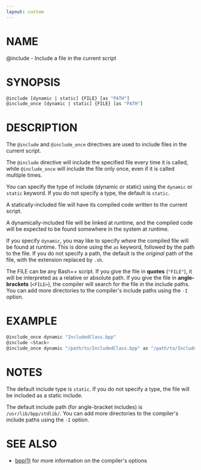 ```yaml
---
layout: custom
---
```

# NAME

@include - Include a file in the current script

# SYNOPSIS

```bash
@include [dynamic | static] {FILE} [as "PATH"]
@include_once [dynamic | static] {FILE} [as "PATH"]
```

# DESCRIPTION

The `@include` and `@include_once` directives are used to include files in the current script.

The `@include` directive will include the specified file every time it is called, while `@include_once` will include the file only once, even if it is called multiple times.

You can specify the type of include (dynamic or static) using the `dynamic` or `static` keyword. If you do not specify a type, the default is `static`.

A statically-included file will have its compiled code written to the current script.

A dynamically-included file will be linked at runtime, and the compiled code will be expected to be found somewhere in the system at runtime.

If you specify `dynamic`, you may like to specify *where* the compiled file will be found at runtime. This is done using the `as` keyword, followed by the path to the file. If you do not specify a path, the default is the *original* path of the file, with the extension replaced by `.sh`.

The FILE can be any Bash++ script. If you give the file in **quotes** (`"FILE"`), it will be interpreted as a relative or absolute path. If you give the file in **angle-brackets** (`<FILE>`), the compiler will search for the file in the include paths. You can add more directories to the compiler's include paths using the `-I` option.

# EXAMPLE

```bash
@include_once dynamic "IncludedClass.bpp"
@include <Stack>
@include_once dynamic "/path/to/IncludedClass.bpp" as "/path/to/IncludedClass.sh"
```

# NOTES

The default include type is `static`. If you do not specify a type, the file will be included as a static include.

The default include path (for angle-bracket includes) is `/usr/lib/bpp/stdlib/`. You can add more directories to the compiler's include paths using the `-I` option.

# SEE ALSO

 - [bpp(1)](../compiler.md) for more information on the compiler's options
